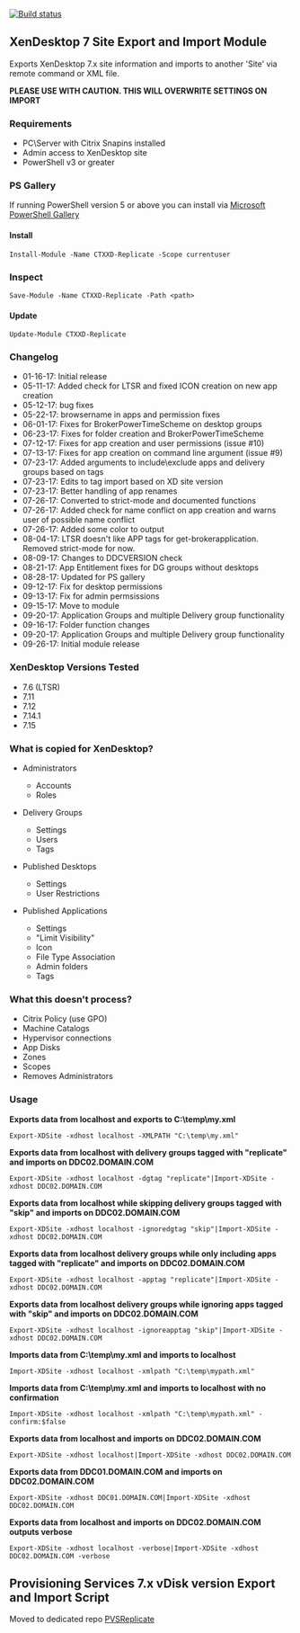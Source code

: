 [![Build status](https://ci.appveyor.com/api/projects/status/00p66jdhcj8nib0c/branch/master?retina=true)](https://ci.appveyor.com/project/ryancbutler/xdreplicate/branch/master)
## XenDesktop 7 Site Export and Import Module

Exports XenDesktop 7.x site information and imports to another 'Site' via remote command or XML file.

**PLEASE USE WITH CAUTION. THIS WILL OVERWRITE SETTINGS ON IMPORT**

### Requirements

- PC\Server with Citrix Snapins installed
- Admin access to XenDesktop site
- PowerShell v3 or greater

### PS Gallery
If running PowerShell version 5 or above you can install via [Microsoft PowerShell Gallery](https://www.powershellgallery.com/)

#### Install
```
Install-Module -Name CTXXD-Replicate -Scope currentuser
```
### Inspect
```
Save-Module -Name CTXXD-Replicate -Path <path>
```
#### Update
```
Update-Module CTXXD-Replicate 
```

### Changelog

- 01-16-17: Initial release
- 05-11-17: Added check for LTSR and fixed ICON creation on new app creation
- 05-12-17: bug fixes
- 05-22-17: browsername in apps and permission fixes
- 06-01-17: Fixes for BrokerPowerTimeScheme on desktop groups
- 06-23-17: Fixes for folder creation and BrokerPowerTimeScheme
- 07-12-17: Fixes for app creation and user permissions (issue #10)
- 07-13-17: Fixes for app creation on command line argument (issue #9)
- 07-23-17: Added arguments to include\exclude apps and delivery groups based on tags
- 07-23-17: Edits to tag import based on XD site version
- 07-23-17: Better handling of app renames
- 07-26-17: Converted to strict-mode and documented functions
- 07-26-17: Added check for name conflict on app creation and warns user of possible name conflict
- 07-26-17: Added some color to output
- 08-04-17: LTSR doesn't like APP tags for get-brokerapplication. Removed strict-mode for now.
- 08-09-17: Changes to DDCVERSION check
- 08-21-17: App Entitlement fixes for DG groups without desktops
- 08-28-17: Updated for PS gallery
- 09-12-17: Fix for desktop permissions
- 09-13-17: Fix for admin permsissions
- 09-15-17: Move to module
- 09-20-17: Application Groups and multiple Delivery group functionality
- 09-16-17: Folder function changes
- 09-20-17: Application Groups and multiple Delivery group functionality
- 09-26-17: Initial module release

### XenDesktop Versions Tested

- 7.6 (LTSR)
- 7.11
- 7.12
- 7.14.1
- 7.15

### What is copied for XenDesktop?

- Administrators

  - Accounts
  - Roles

- Delivery Groups

  - Settings
  - Users
  - Tags

- Published Desktops

  - Settings
  - User Restrictions

- Published Applications

  - Settings
  - "Limit Visibility"
  - Icon
  - File Type Association
  - Admin folders
  - Tags

### What this doesn't process?

- Citrix Policy (use GPO)
- Machine Catalogs
- Hypervisor connections
- App Disks
- Zones
- Scopes
- Removes Administrators

### Usage

**Exports data from localhost and exports to C:\temp\my.xml**

`Export-XDSite -xdhost localhost -XMLPATH "C:\temp\my.xml"`

**Exports data from localhost with delivery groups tagged with "replicate" and imports on DDC02.DOMAIN.COM**

`Export-XDSite -xdhost localhost -dgtag "replicate"|Import-XDSite -xdhost DDC02.DOMAIN.COM`
   
**Exports data from localhost while skipping delivery groups tagged with "skip" and imports on DDC02.DOMAIN.COM**

`Export-XDSite -xdhost localhost -ignoredgtag "skip"|Import-XDSite -xdhost DDC02.DOMAIN.COM`

**Exports data from localhost delivery groups while only including apps tagged with "replicate" and imports on DDC02.DOMAIN.COM**

`Export-XDSite -xdhost localhost -apptag "replicate"|Import-XDSite -xdhost DDC02.DOMAIN.COM`

**Exports data from localhost delivery groups while ignoring apps tagged with "skip" and imports on DDC02.DOMAIN.COM**

`Export-XDSite -xdhost localhost -ignoreapptag "skip"|Import-XDSite -xdhost DDC02.DOMAIN.COM`

**Imports data from C:\temp\my.xml and imports to localhost**

`Import-XDSite -xdhost localhost -xmlpath "C:\temp\mypath.xml"`

**Imports data from C:\temp\my.xml and imports to localhost with no confirmation**

`Import-XDSite -xdhost localhost -xmlpath "C:\temp\mypath.xml" -confirm:$false`

**Exports data from localhost and imports on DDC02.DOMAIN.COM**

`Export-XDSite -xdhost localhost|Import-XDSite -xdhost DDC02.DOMAIN.COM`

**Exports data from DDC01.DOMAIN.COM and imports on DDC02.DOMAIN.COM**

`Export-XDSite -xdhost DDC01.DOMAIN.COM|Import-XDSite -xdhost DDC02.DOMAIN.COM`

**Exports data from localhost and imports on DDC02.DOMAIN.COM outputs verbose**

`Export-XDSite -xdhost localhost -verbose|Import-XDSite -xdhost DDC02.DOMAIN.COM -verbose`

## Provisioning Services 7.x vDisk version Export and Import Script

Moved to dedicated repo [PVSReplicate](https://github.com/ryancbutler/PVSReplicate)
